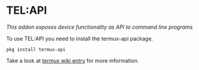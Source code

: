 # TEL:API

_This addon exposes device functionality as API to command line programs_

To use TEL:API you need to install the termux-api package.

<pre><code>pkg install termux-api</code></pre>

Take a look at [termux wiki entry](https://wiki.termux.com/wiki/Termux:API) for more information.
